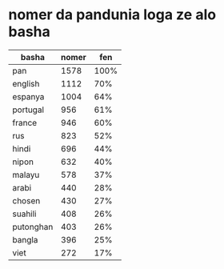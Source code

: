 # nomer da pandunia loga ze alo basha

| basha | nomer | fen |
|-------|-------|-----|
| pan | 1578 | 100% |
| english | 1112 | 70% |
| espanya | 1004 | 64% |
| portugal | 956 | 61% |
| france | 946 | 60% |
| rus | 823 | 52% |
| hindi | 696 | 44% |
| nipon | 632 | 40% |
| malayu | 578 | 37% |
| arabi | 440 | 28% |
| chosen | 430 | 27% |
| suahili | 408 | 26% |
| putonghan | 403 | 26% |
| bangla | 396 | 25% |
| viet | 272 | 17% |

